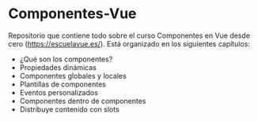 # Componentes-Vue
Repositorio que contiene todo sobre el curso Componentes en Vue desde cero (https://escuelavue.es/).
Está organizado en los siguientes capítulos:

* ¿Qué son los componentes?
* Propiedades dinámicas
* Componentes globales y locales
* Plantillas de componentes
* Eventos personalizados
* Componentes dentro de componentes
* Distribuye contenido con slots